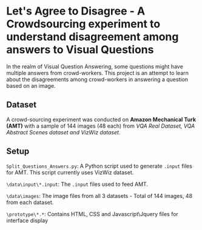 
# Let's Agree to Disagree - A Crowdsourcing experiment to understand disagreement among answers to Visual Questions

In the realm of Visual Question Answering, some questions might have multiple answers from crowd-workers. 
This project is an attempt to learn about the disagreements among crowd-workers in answering a question based on an image.

## Dataset
A crowd-sourcing experiment was conducted on **Amazon Mechanical Turk (AMT)** with a sample of 144 images (48 each) from *VQA Real Dataset, VQA Abstract Scenes dataset and VizWiz dataset*.

## Setup
`Split_Questions_Answers.py`: A Python script used to generate `.input` files for AMT. This script currently uses VizWiz dataset.

`\data\input\*.input`: The `.input` files used to feed AMT.

`\data\images`: The image files from all 3 datasets - Total of 144 images, 48 from each dataset.

`\prototype\*.*`: Contains HTML, CSS and Javascript\Jquery files for interface display

